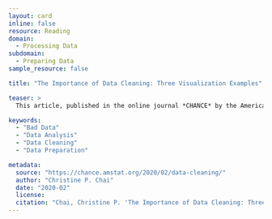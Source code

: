```yaml
---
layout: card
inline: false
resource: Reading
domain:
  - Processing Data
subdomain:
  - Preparing Data
sample_resource: false

title: "The Importance of Data Cleaning: Three Visualization Examples"

teaser: >
  This article, published in the online journal *CHANCE* by the American Statistical Association, provides examples of how inadequate data preparation can dramatically impact analysis and presents case studies that demonstrate why data inspection and preparation is such an important part of the data science life cycle.

keywords:
  - "Bad Data"
  - "Data Analysis"
  - "Data Cleaning"
  - "Data Preparation"

metadata:
  source: "https://chance.amstat.org/2020/02/data-cleaning/"
  author: "Christine P. Chai"
  date: "2020-02"
  license:
  citation: "Chai, Christine P. 'The Importance of Data Cleaning: Three Visualization Examples.' <i>CHANCE</i>, American Statistical Association, Feb. 2020, https://chance.amstat.org/2020/02/data-cleaning/. Accessed 31 July 2024."
---
```


